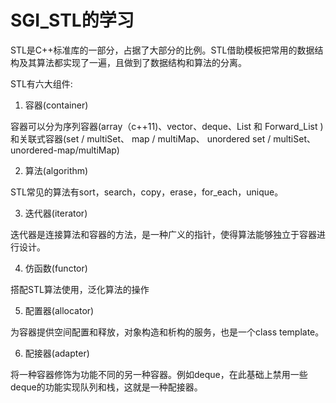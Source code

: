 # SGI_STL的学习

STL是C++标准库的一部分，占据了大部分的比例。STL借助模板把常用的数据结构及其算法都实现了一遍，且做到了数据结构和算法的分离。

STL有六大组件:

1. 容器(container)

容器可以分为序列容器(array（c++11)、vector、deque、List 和 Forward_List ) 和关联式容器(set / multiSet、 map / multiMap、 unordered set / multiSet、 unordered-map/multiMap)


2. 算法(algorithm)

STL常见的算法有sort，search，copy，erase，for_each，unique。

3. 迭代器(iterator)

迭代器是连接算法和容器的方法，是一种广义的指针，使得算法能够独立于容器进行设计。

4. 仿函数(functor)

搭配STL算法使用，泛化算法的操作

5. 配置器(allocator)

为容器提供空间配置和释放，对象构造和析构的服务，也是一个class template。

6. 配接器(adapter)

将一种容器修饰为功能不同的另一种容器。例如deque，在此基础上禁用一些deque的功能实现队列和栈，这就是一种配接器。
